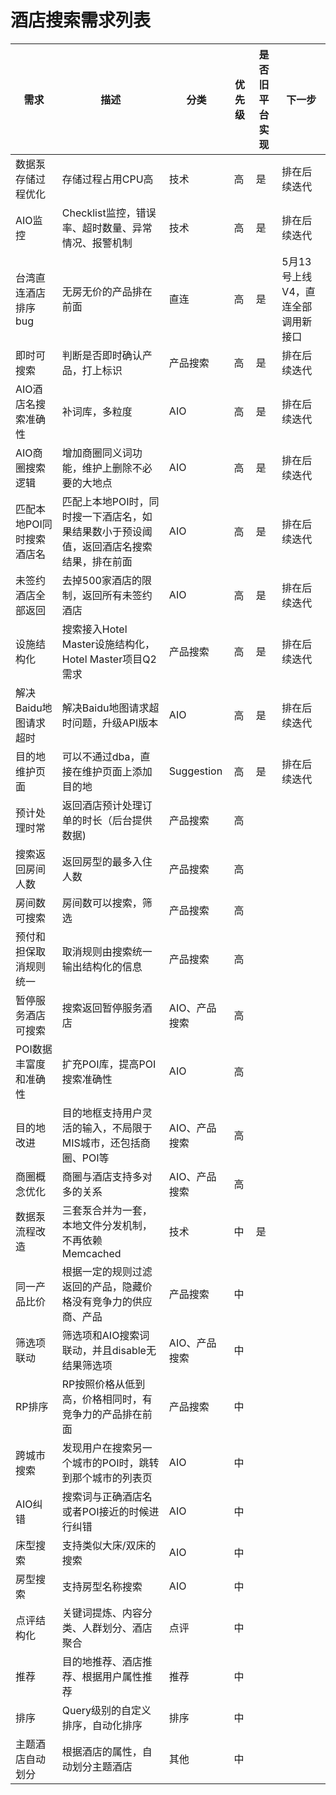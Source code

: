 酒店搜索需求列表
=====================

| 需求 | 描述 | 分类 | 优先级 | 是否旧平台实现 | 下一步 |
| ----- | ----------- | -------- | -------- | --------------- | --------- |
| 数据泵存储过程优化 | 存储过程占用CPU高 | 技术 | 高 | 是 | 排在后续迭代 |
| AIO监控 | Checklist监控，错误率、超时数量、异常情况、报警机制 | 技术 | 高 | 是 | 排在后续迭代 |
| 台湾直连酒店排序bug | 无房无价的产品排在前面 | 直连 | 高 | 是 | 5月13号上线V4，直连全部调用新接口 |
| 即时可搜索 | 判断是否即时确认产品，打上标识 | 产品搜索 | 高 | 是 | 排在后续迭代 |
| AIO酒店名搜索准确性 | 补词库，多粒度 | AIO | 高 | 是 | 排在后续迭代 |
| AIO商圈搜索逻辑 | 增加商圈同义词功能，维护上删除不必要的大地点 | AIO | 高 | 是 | 排在后续迭代 |
| 匹配本地POI同时搜索酒店名 | 匹配上本地POI时，同时搜一下酒店名，如果结果数小于预设阈值，返回酒店名搜索结果，排在前面 | AIO | 高 | 是 | 排在后续迭代 |
| 未签约酒店全部返回 | 去掉500家酒店的限制，返回所有未签约酒店 | AIO | 高 | 是 | 排在后续迭代 |
| 设施结构化 | 搜索接入Hotel Master设施结构化，Hotel Master项目Q2需求 | 产品搜索 | 高 | 是 | 排在后续迭代 |
| 解决Baidu地图请求超时 | 解决Baidu地图请求超时问题，升级API版本 | AIO | 高 | 是 | 排在后续迭代 |
| 目的地维护页面 | 可以不通过dba，直接在维护页面上添加目的地 | Suggestion | 高 | 是 | 排在后续迭代 |
| 预计处理时常 | 返回酒店预计处理订单的时长（后台提供数据) | 产品搜索 | 高 | | |
| 搜索返回房间人数 | 返回房型的最多入住人数 | 产品搜索 | 高 | | |
| 房间数可搜索 | 房间数可以搜索，筛选 | 产品搜索 | 高 | | | 
| 预付和担保取消规则统一 | 取消规则由搜索统一输出结构化的信息 | 产品搜索 | 高 | | |
| 暂停服务酒店可搜索 | 搜索返回暂停服务酒店 | AIO、产品搜索 | 高 | | |
| POI数据丰富度和准确性 | 扩充POI库，提高POI搜索准确性 | AIO | 高 | | |
| 目的地改进 | 目的地框支持用户灵活的输入，不局限于MIS城市，还包括商圈、POI等 | AIO、产品搜索 | 高 | | |
| 商圈概念优化 | 商圈与酒店支持多对多的关系 | AIO、产品搜索 | 高 | | |
| 数据泵流程改造 | 三套泵合并为一套， 本地文件分发机制，不再依赖Memcached | 技术 | 中 | 是 | |
| 同一产品比价 | 根据一定的规则过滤返回的产品，隐藏价格没有竞争力的供应商、产品 | 产品搜索 | 中 | | |
| 筛选项联动 | 筛选项和AIO搜索词联动，并且disable无结果筛选项 | AIO、产品搜索 | 中 | | | 
| RP排序 | RP按照价格从低到高，价格相同时，有竞争力的产品排在前面 | 产品搜索 | 中 | | |
| 跨城市搜索 | 发现用户在搜索另一个城市的POI时，跳转到那个城市的列表页 | AIO | 中 | | |
| AIO纠错 | 搜索词与正确酒店名或者POI接近的时候进行纠错 | AIO | 中 | | |
| 床型搜索 | 支持类似大床/双床的搜索 | AIO | 中 | | |
| 房型搜索 | 支持房型名称搜索 | AIO | 中 | | | 
| 点评结构化 | 关键词提炼、内容分类、人群划分、酒店聚合 | 点评 | 中 | | |
| 推荐 | 目的地推荐、酒店推荐、根据用户属性推荐 | 推荐 | 中 | | |
| 排序 | Query级别的自定义排序，自动化排序 | 排序 | 中 | | |
| 主题酒店自动划分 | 根据酒店的属性，自动划分主题酒店 | 其他 | 中 | | |

